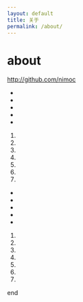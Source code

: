```yaml
---
layout: default 
title: 关于
permalink: /about/
---
```


# about

http://github.com/nimoc

-
-
-
-
-


1. 
1. 
1. 
1. 
1. 
1. 
1. 


-
-
-
-
-


1. 
1. 
1. 
1. 
1. 
1. 
1.
 
end
